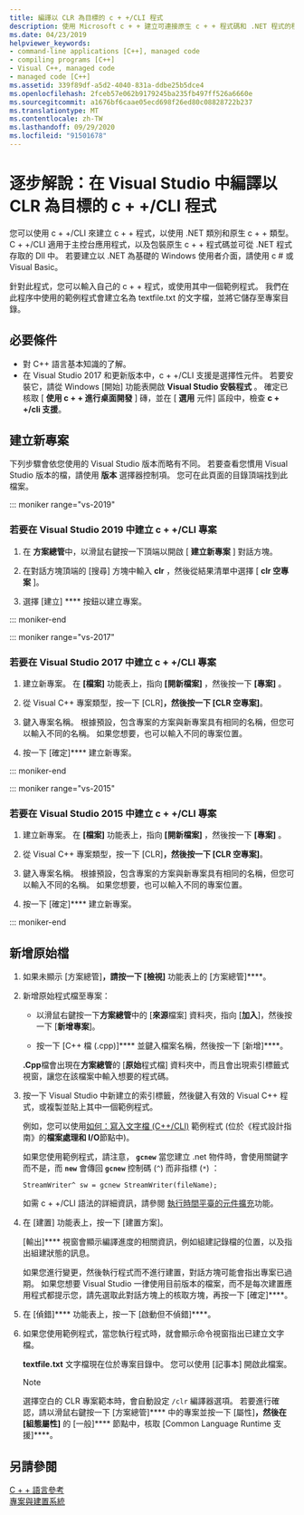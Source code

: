 ```yaml
---
title: 編譯以 CLR 為目標的 c + +/CLI 程式
description: 使用 Microsoft c + + 建立可連接原生 c + + 程式碼和 .NET 程式的程式和程式庫。
ms.date: 04/23/2019
helpviewer_keywords:
- command-line applications [C++], managed code
- compiling programs [C++]
- Visual C++, managed code
- managed code [C++]
ms.assetid: 339f89df-a5d2-4040-831a-ddbe25b5dce4
ms.openlocfilehash: 2fceb57e062b9179245ba235fb497ff526a6660e
ms.sourcegitcommit: a1676bf6caae05ecd698f26ed80c08828722b237
ms.translationtype: MT
ms.contentlocale: zh-TW
ms.lasthandoff: 09/29/2020
ms.locfileid: "91501678"
---
```

# <a name="walkthrough-compile-a-ccli-program-that-targets-the-clr-in-visual-studio"></a>逐步解說：在 Visual Studio 中編譯以 CLR 為目標的 c + +/CLI 程式

您可以使用 c + +/CLI 來建立 c + + 程式，以使用 .NET 類別和原生 c + + 類型。 C + +/CLI 適用于主控台應用程式，以及包裝原生 c + + 程式碼並可從 .NET 程式存取的 Dll 中。 若要建立以 .NET 為基礎的 Windows 使用者介面，請使用 c # 或 Visual Basic。

針對此程式，您可以輸入自己的 c + + 程式，或使用其中一個範例程式。 我們在此程序中使用的範例程式會建立名為 textfile.txt 的文字檔，並將它儲存至專案目錄。

## <a name="prerequisites"></a>必要條件

- 對 C++ 語言基本知識的了解。
- 在 Visual Studio 2017 和更新版本中，c + +/CLI 支援是選擇性元件。 若要安裝它，請從 Windows [開始] 功能表開啟 **Visual Studio 安裝程式** 。 確定已核取 [ **使用 c + + 進行桌面開發** ] 磚，並在 [ **選用** 元件] 區段中，檢查 **c + +/cli 支援**。

## <a name="create-a-new-project"></a>建立新專案

下列步驟會依您使用的 Visual Studio 版本而略有不同。 若要查看您慣用 Visual Studio 版本的檔，請使用 **版本** 選擇器控制項。 您可在此頁面的目錄頂端找到此檔案。

::: moniker range="vs-2019"

### <a name="to-create-a-ccli-project-in-visual-studio-2019"></a>若要在 Visual Studio 2019 中建立 c + +/CLI 專案

1. 在 **方案總管**中，以滑鼠右鍵按一下頂端以開啟 [ **建立新專案** ] 對話方塊。

1. 在對話方塊頂端的 [搜尋] 方塊中輸入 **clr** ，然後從結果清單中選擇 [ **clr 空專案** ]。

1. 選擇 [建立] **** 按鈕以建立專案。

::: moniker-end

::: moniker range="vs-2017"

### <a name="to-create-a-ccli-project-in-visual-studio-2017"></a>若要在 Visual Studio 2017 中建立 c + +/CLI 專案

1. 建立新專案。 在 **[檔案]** 功能表上，指向 **[開新檔案]** ，然後按一下 **[專案]** 。

1. 從 Visual C++ 專案類型，按一下 [CLR]****，然後按一下 [CLR 空專案]****。

1. 鍵入專案名稱。 根據預設，包含專案的方案與新專案具有相同的名稱，但您可以輸入不同的名稱。 如果您想要，也可以輸入不同的專案位置。

1. 按一下 [確定]**** 建立新專案。

::: moniker-end

::: moniker range="vs-2015"

### <a name="to-create-a-ccli-project-in-visual-studio-2015"></a>若要在 Visual Studio 2015 中建立 c + +/CLI 專案

1. 建立新專案。 在 **[檔案]** 功能表上，指向 **[開新檔案]** ，然後按一下 **[專案]** 。

1. 從 Visual C++ 專案類型，按一下 [CLR]****，然後按一下 [CLR 空專案]****。

1. 鍵入專案名稱。 根據預設，包含專案的方案與新專案具有相同的名稱，但您可以輸入不同的名稱。 如果您想要，也可以輸入不同的專案位置。

1. 按一下 [確定]**** 建立新專案。

::: moniker-end

## <a name="add-a-source-file"></a>新增原始檔

1. 如果未顯示 [方案總管]****，請按一下 [檢視]**** 功能表上的 [方案總管]****。

1. 新增原始程式檔至專案：

   - 以滑鼠右鍵按一下**方案總管**中的 [**來源**檔案] 資料夾，指向 [**加入**]，然後按一下 [**新增專案**]。

   - 按一下 [C++ 檔 (.cpp)]**** 並鍵入檔案名稱，然後按一下 [新增]****。

   **.Cpp**檔會出現在**方案總管**的 [**原始**程式檔] 資料夾中，而且會出現索引標籤式視窗，讓您在該檔案中輸入想要的程式碼。

1. 按一下 Visual Studio 中新建立的索引標籤，然後鍵入有效的 Visual C++ 程式，或複製並貼上其中一個範例程式。

   例如，您可以使用[如何：寫入文字檔 (C++/CLI)](./file-handling-and-i-o-cpp-cli.md#write_text) 範例程式 (位於《程式設計指南》的**檔案處理和 I/O**節點中)。

   如果您使用範例程式，請注意， **`gcnew`** 當您建立 .net 物件時，會使用關鍵字而不是，而 **`new`** 會傳回 **`gcnew`** 控制碼 (`^`) 而非指標 (`*`) ：

   `StreamWriter^ sw = gcnew StreamWriter(fileName);`

   如需 c + +/CLI 語法的詳細資訊，請參閱 [執行時間平臺的元件擴充](../extensions/component-extensions-for-runtime-platforms.md)功能。

1. 在 [建置] 功能表上，按一下 [建置方案]。

   [輸出]**** 視窗會顯示編譯進度的相關資訊，例如組建記錄檔的位置，以及指出組建狀態的訊息。

   如果您進行變更，然後執行程式而不進行建置，對話方塊可能會指出專案已過期。 如果您想要 Visual Studio 一律使用目前版本的檔案，而不是每次建置應用程式都提示您，請先選取此對話方塊上的核取方塊，再按一下 [確定]****。

1. 在 [偵錯]**** 功能表上，按一下 [啟動但不偵錯]****。

1. 如果您使用範例程式，當您執行程式時，就會顯示命令視窗指出已建立文字檔。

   **textfile.txt** 文字檔現在位於專案目錄中。 您可以使用 [記事本] 開啟此檔案。

   > [!NOTE]
   > 選擇空白的 CLR 專案範本時，會自動設定 `/clr` 編譯器選項。 若要進行確認，請以滑鼠右鍵按一下 [方案總管]**** 中的專案並按一下 [屬性]****，然後在 [組態屬性]**** 的 [一般]**** 節點中，核取 [Common Language Runtime 支援]****。

## <a name="see-also"></a>另請參閱

[C + + 語言參考](../cpp/cpp-language-reference.md)<br/>
[專案與建置系統](../build/projects-and-build-systems-cpp.md)<br/>
